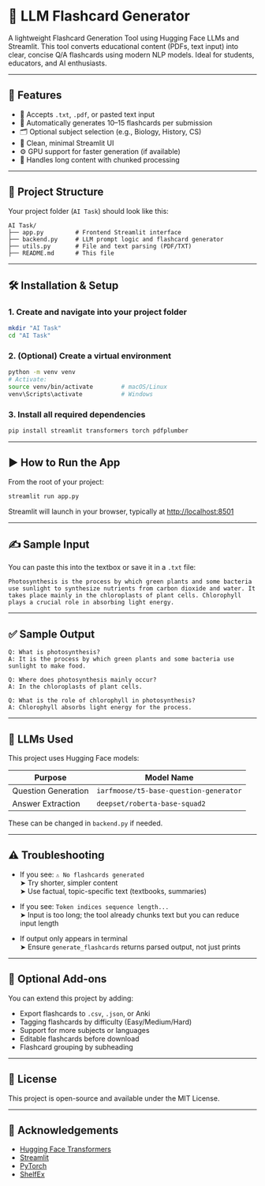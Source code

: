 # 🧠 LLM Flashcard Generator

A lightweight Flashcard Generation Tool using Hugging Face LLMs and Streamlit. This tool converts educational content (PDFs, text input) into clear, concise Q/A flashcards using modern NLP models. Ideal for students, educators, and AI enthusiasts.

---

## 🚀 Features

- 📄 Accepts `.txt`, `.pdf`, or pasted text input
- 🧠 Automatically generates 10–15 flashcards per submission
- 🗂️ Optional subject selection (e.g., Biology, History, CS)
- 🧼 Clean, minimal Streamlit UI
- ⚙️ GPU support for faster generation (if available)
- 🔀 Handles long content with chunked processing

---

## 📁 Project Structure

Your project folder (`AI Task`) should look like this:

```
AI Task/
├── app.py         # Frontend Streamlit interface
├── backend.py     # LLM prompt logic and flashcard generator
├── utils.py       # File and text parsing (PDF/TXT)
├── README.md      # This file
```

---

## 🛠️ Installation & Setup

### 1. Create and navigate into your project folder

```bash
mkdir "AI Task"
cd "AI Task"
```

### 2. (Optional) Create a virtual environment

```bash
python -m venv venv
# Activate:
source venv/bin/activate        # macOS/Linux
venv\Scripts\activate           # Windows
```

### 3. Install all required dependencies

```bash
pip install streamlit transformers torch pdfplumber
```

---

## ▶️ How to Run the App

From the root of your project:

```bash
streamlit run app.py
```

Streamlit will launch in your browser, typically at [http://localhost:8501](http://localhost:8501)

---

## ✍️ Sample Input

You can paste this into the textbox or save it in a `.txt` file:

```text
Photosynthesis is the process by which green plants and some bacteria use sunlight to synthesize nutrients from carbon dioxide and water. It takes place mainly in the chloroplasts of plant cells. Chlorophyll plays a crucial role in absorbing light energy.
```

---

## ✅ Sample Output

```
Q: What is photosynthesis?
A: It is the process by which green plants and some bacteria use sunlight to make food.

Q: Where does photosynthesis mainly occur?
A: In the chloroplasts of plant cells.

Q: What is the role of chlorophyll in photosynthesis?
A: Chlorophyll absorbs light energy for the process.
```

---

## 🤖 LLMs Used

This project uses Hugging Face models:

| Purpose               | Model Name                             |
|-----------------------|-----------------------------------------|
| Question Generation   | `iarfmoose/t5-base-question-generator` |
| Answer Extraction     | `deepset/roberta-base-squad2`          |

These can be changed in `backend.py` if needed.

---

## ⚠️ Troubleshooting

- If you see: `⚠️ No flashcards generated`  
  ➤ Try shorter, simpler content  
  ➤ Use factual, topic-specific text (textbooks, summaries)

- If you see: `Token indices sequence length...`  
  ➤ Input is too long; the tool already chunks text but you can reduce input length

- If output only appears in terminal  
  ➤ Ensure `generate_flashcards` returns parsed output, not just prints

---

## 🔮 Optional Add-ons

You can extend this project by adding:

- Export flashcards to `.csv`, `.json`, or Anki
- Tagging flashcards by difficulty (Easy/Medium/Hard)
- Support for more subjects or languages
- Editable flashcards before download
- Flashcard grouping by subheading

---

## 📜 License

This project is open-source and available under the MIT License.

---

## 🙏 Acknowledgements

- [Hugging Face Transformers](https://huggingface.co/)
- [Streamlit](https://streamlit.io/)
- [PyTorch](https://pytorch.org/)
- [ShelfEx](https://shelfex.in)
